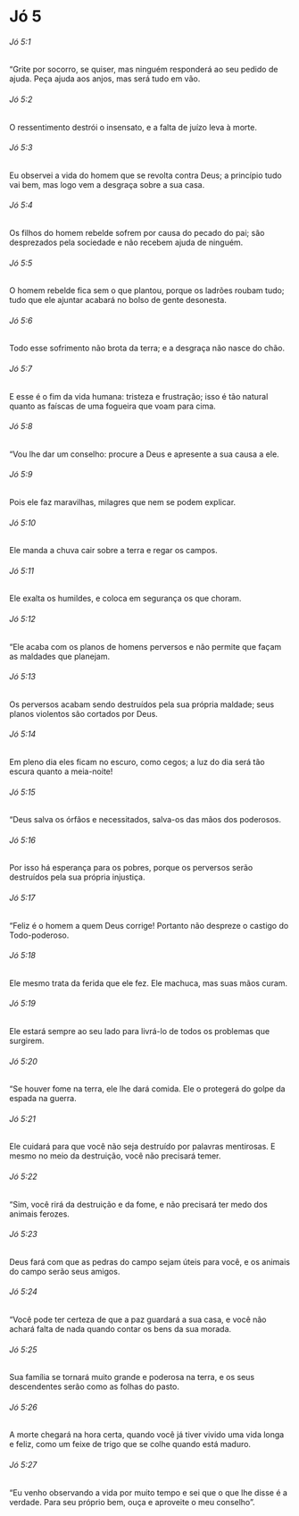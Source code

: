 # Jó 5

###### Jó 5:1

“Grite por socorro, se quiser, mas ninguém responderá ao seu pedido de ajuda. Peça ajuda aos anjos, mas será tudo em vão.

###### Jó 5:2

O ressentimento destrói o insensato, e a falta de juízo leva à morte.

###### Jó 5:3

Eu observei a vida do homem que se revolta contra Deus; a princípio tudo vai bem, mas logo vem a desgraça sobre a sua casa.

###### Jó 5:4

Os filhos do homem rebelde sofrem por causa do pecado do pai; são desprezados pela sociedade e não recebem ajuda de ninguém.

###### Jó 5:5

O homem rebelde fica sem o que plantou, porque os ladrões roubam tudo; tudo que ele ajuntar acabará no bolso de gente desonesta.

###### Jó 5:6

Todo esse sofrimento não brota da terra; e a desgraça não nasce do chão.

###### Jó 5:7

E esse é o fim da vida humana: tristeza e frustração; isso é tão natural quanto as faíscas de uma fogueira que voam para cima.

###### Jó 5:8

“Vou lhe dar um conselho: procure a Deus e apresente a sua causa a ele.

###### Jó 5:9

Pois ele faz maravilhas, milagres que nem se podem explicar.

###### Jó 5:10

Ele manda a chuva cair sobre a terra e regar os campos.

###### Jó 5:11

Ele exalta os humildes, e coloca em segurança os que choram.

###### Jó 5:12

“Ele acaba com os planos de homens perversos e não permite que façam as maldades que planejam.

###### Jó 5:13

Os perversos acabam sendo destruídos pela sua própria maldade; seus planos violentos são cortados por Deus.

###### Jó 5:14

Em pleno dia eles ficam no escuro, como cegos; a luz do dia será tão escura quanto a meia-noite!

###### Jó 5:15

“Deus salva os órfãos e necessitados, salva-os das mãos dos poderosos.

###### Jó 5:16

Por isso há esperança para os pobres, porque os perversos serão destruídos pela sua própria injustiça.

###### Jó 5:17

“Feliz é o homem a quem Deus corrige! Portanto não despreze o castigo do Todo-poderoso.

###### Jó 5:18

Ele mesmo trata da ferida que ele fez. Ele machuca, mas suas mãos curam.

###### Jó 5:19

Ele estará sempre ao seu lado para livrá-lo de todos os problemas que surgirem.

###### Jó 5:20

“Se houver fome na terra, ele lhe dará comida. Ele o protegerá do golpe da espada na guerra.

###### Jó 5:21

Ele cuidará para que você não seja destruído por palavras mentirosas. E mesmo no meio da destruição, você não precisará temer.

###### Jó 5:22

“Sim, você rirá da destruição e da fome, e não precisará ter medo dos animais ferozes.

###### Jó 5:23

Deus fará com que as pedras do campo sejam úteis para você, e os animais do campo serão seus amigos.

###### Jó 5:24

“Você pode ter certeza de que a paz guardará a sua casa, e você não achará falta de nada quando contar os bens da sua morada.

###### Jó 5:25

Sua família se tornará muito grande e poderosa na terra, e os seus descendentes serão como as folhas do pasto.

###### Jó 5:26

A morte chegará na hora certa, quando você já tiver vivido uma vida longa e feliz, como um feixe de trigo que se colhe quando está maduro.

###### Jó 5:27

“Eu venho observando a vida por muito tempo e sei que o que lhe disse é a verdade. Para seu próprio bem, ouça e aproveite o meu conselho”.

